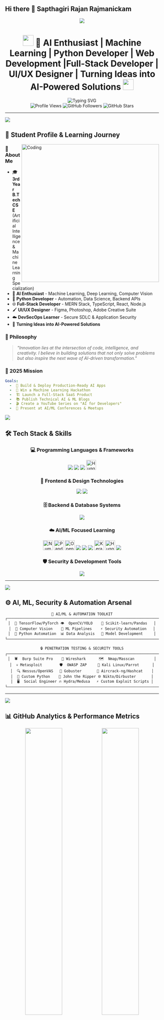 ## Hi there 👋 Sapthagiri Rajan Rajmanickam
<!-- GitHub Profile README for Sapthagiri Rajan Rajamanickam - Advanced Edition -->

<div align="center">
  <img src="https://capsule-render.vercel.app/api?type=waving&color=gradient&customColorList=12,20,33,46,59&height=220&section=header&text=Sapthagiri%20Rajan%20R&fontSize=70&fontColor=fff&animation=twinkling" />
</div>

<h1 align="center">
  <img src="https://media.giphy.com/media/hvRJCLFzcasrR4ia7z/giphy.gif" width="35">
  🤖 AI Enthusiast | Machine Learning | Python Developer | Web Development |Full-Stack Developer | UI/UX Designer | Turning Ideas into AI-Powered Solutions
  <img src="https://media.giphy.com/media/hvRJCLFzcasrR4ia7z/giphy.gif" width="35">
</h1>

<div align="center">
  <img src="https://readme-typing-svg.herokuapp.com?font=Fira+Code&size=22&duration=2500&pause=800&color=00FFFF&center=true&vCenter=true&width=900&lines=🤖+AI+Enthusiast+%7C+Machine+Learning+%7C+Python+Developer;🌐+Web+Development+%7C+UI%2FUX+Designer+%7C+Creative+Coder;💡+Turning+Ideas+into+AI-Powered+Solutions;🚀+Building+Smart+%26+Scalable+Applications;🎓+3rd+Year+B.Tech+CSE+Student;💻+Open+Source+Contributor+%7C+Tech+Explorer" alt="Typing SVG" />
</div>

<div align="center">
  <img src="https://komarev.com/ghpvc/?username=sapthagirirajan&label=Profile%20Views&color=blueviolet&style=for-the-badge&logo=eye" alt="Profile Views" />
  <img src="https://img.shields.io/github/followers/sapthagirirajan?label=Followers&style=for-the-badge&color=blue&logo=github" alt="GitHub Followers" />
  <img src="https://img.shields.io/github/stars/sapthagirirajan?label=Total%20Stars&style=for-the-badge&color=yellow&logo=github" alt="GitHub Stars" />
</div>

---

<img src="https://user-images.githubusercontent.com/73097560/115834477-dbab4500-a447-11eb-908a-139a6edaec5c.gif">

## 🧠 Student Profile & Learning Journey

<img align="right" alt="Coding" width="450" src="https://raw.githubusercontent.com/abhisheknaiidu/abhisheknaiidu/master/code.gif">

### 🎯 **About Me**

- 🎓 **3rd Year B.Tech CSE** (Artificial Intelligence & Machine Learning Specialization)
- 🤖 **AI Enthusiast** - Machine Learning, Deep Learning, Computer Vision
- 🐍 **Python Developer** - Automation, Data Science, Backend APIs
- 🌐 **Full-Stack Developer** - MERN Stack, TypeScript, React, Node.js
- 🖌️ **UI/UX Designer** - Figma, Photoshop, Adobe Creative Suite
- ☁️ **DevSecOps Learner** - Secure SDLC & Application Security
- 🚀 **Turning Ideas into AI-Powered Solutions**

### 💭 **Philosophy**

> _"Innovation lies at the intersection of code, intelligence, and creativity. I believe in building solutions that not only solve problems but also inspire the next wave of AI-driven transformation."_

### 🎯 **2025 Mission**

```yaml
Goals:
  -  🚀 Build & Deploy Production-Ready AI Apps
  -  🤖 Win a Machine Learning Hackathon
  -  🏗️ Launch a Full-Stack SaaS Product
  -  📚 Publish Technical AI & ML Blogs
  -  🎬 Create a YouTube Series on "AI for Developers"
  -  🎤 Present at AI/ML Conferences & Meetups
```

<img src="https://user-images.githubusercontent.com/73097560/115834477-dbab4500-a447-11eb-908a-139a6edaec5c.gif">

## 🛠️ Tech Stack & Skills

<div align="center">

### 💻 **Programming Languages & Frameworks**

<p>
  <img src="https://skillicons.dev/icons?i=python,java,cpp,c,js" />
  <img src="https://skillicons.dev/icons?i=react,nodejs,fastapi,django,flask,tensorflow" />
  <img src="https://skillicons.dev/icons?i=keras,pytorch" />
  <img src="https://cdn.jsdelivr.net/gh/simple-icons/simple-icons/icons/huggingface.svg" width="32" height="32" title="Hugging Face Transformers" />
</p>

### 🎨 **Frontend & Design Technologies**

<p>
  <img src="https://skillicons.dev/icons?i=html,css,sass,tailwind,bootstrap,figma,photoshop" />
  <img src="https://skillicons.dev/icons?i=adobe" />
</p>

### 🗄️ **Backend & Database Systems**

<p>
  <img src="https://skillicons.dev/icons?i=mongodb,mysql,postgres,supabase" />
</p>

### ☁️ **AI/ML Focused Learning**

<p>
  <img src="https://cdn.jsdelivr.net/gh/simple-icons/simple-icons/icons/numpy.svg" width="32" height="32" title="NumPy" />
  <img src="https://cdn.jsdelivr.net/gh/simple-icons/simple-icons/icons/pandas.svg" width="32" height="32" title="Pandas" />
  <img src="https://cdn.jsdelivr.net/gh/simple-icons/simple-icons/icons/opencv.svg" width="32" height="32" title="OpenCV" />
  <img src="https://skillicons.dev/icons?i=python" />
  <img src="https://skillicons.dev/icons?i=tensorflow" />
  <img src="https://skillicons.dev/icons?i=pytorch" />
  <img src="https://cdn.jsdelivr.net/gh/simple-icons/simple-icons/icons/keras.svg" width="32" height="32" title="Keras" />
  <img src="https://cdn.jsdelivr.net/gh/simple-icons/simple-icons/icons/huggingface.svg" width="32" height="32" title="Hugging Face Transformers" />
  <img src="https://skillicons.dev/icons?i=scikitlearn" />
</p>

### 🛡️ **Security & Development Tools**

<p>
  <img src="https://skillicons.dev/icons?i=linux,bash,git,github,vscode,postman,vercel" />
</p>

</div>

---

<img src="https://user-images.githubusercontent.com/73097560/115834477-dbab4500-a447-11eb-908a-139a6edaec5c.gif">

## ⚙️ AI, ML, Security & Automation Arsenal

<div align="center">

```ascii
🤖 AI/ML & AUTOMATION TOOLKIT
┌──────────────────────────────────────────────────────────────────────┐
│  🧠 TensorFlow/PyTorch 👁️  OpenCV/YOLO    🤖 Scikit-learn/Pandas   │
│  📸 Computer Vision    🎯 ML Pipelines    ⚡ Security Automation   │
│  🔧 Python Automation  📊 Data Analysis   🚀 Model Development     │
└──────────────────────────────────────────────────────────────────────┘

🔒 PENETRATION TESTING & SECURITY TOOLS
┌──────────────────────────────────────────────────────────────────────┐
│  🕷️  Burp Suite Pro    🦈 Wireshark      🗺️  Nmap/Masscan         │
│  💀 Metasploit        🛡️  OWASP ZAP     🐧 Kali Linux/Parrot      │
│  🔍 Nessus/OpenVAS   🎯 Gobuster       📡 Aircrack-ng/Hashcat    │
│  🐍 Custom Python    🔐 John the Ripper 🌐 Nikto/Dirbuster       │
│  🖥️  Social Engineer 🔥 Hydra/Medusa   ⚡ Custom Exploit Scripts │
└──────────────────────────────────────────────────────────────────────┘
```

</div>

---

<img src="https://user-images.githubusercontent.com/73097560/115834477-dbab4500-a447-11eb-908a-139a6edaec5c.gif">

## 📊 GitHub Analytics & Performance Metrics

<div align="center">
  <img src="https://github-readme-stats.vercel.app/api?username=sapthagirirajan&show_icons=true&theme=radical&hide_border=true&border_radius=20&include_all_commits=true&count_private=true&custom_title=GitHub%20Stats" width="49%" />
  <img src="https://streak-stats.demolab.com?user=sapthagirirajan&theme=radical&hide_border=true&border_radius=20&card_width=400" width="49%" />
</div>

<div align="center" style="margin: 20px 0;">
  <img src="https://github-readme-stats.vercel.app/api/top-langs/?username=sapthagirirajan&layout=compact&theme=radical&hide_border=true&border_radius=20&langs_count=8&card_width=500&custom_title=Most%20Used%20Languages" width="60%" />
</div>

<div align="center">
  <img src="https://github-readme-activity-graph.vercel.app/graph?username=sapthagirirajan&theme=react-dark&hide_border=true&area=true&custom_title=Contribution%20Activity%20Graph&bg_color=0D1117&color=00FFFF" width="100%" />
</div>

<div align="center">
  <img src="https://github-profile-summary-cards.vercel.app/api/cards/profile-details?username=sapthagirirajan&theme=radical" width="100%" />
</div>

<div align="center">
  <img src="https://github-profile-summary-cards.vercel.app/api/cards/repos-per-language?username=sapthagirirajan&theme=radical" width="32%" />
  <img src="https://github-profile-summary-cards.vercel.app/api/cards/most-commit-language?username=sapthagirirajan&theme=radical" width="32%" />
  <img src="https://github-profile-summary-cards.vercel.app/api/cards/stats?username=sapthagirirajan&theme=radical" width="32%" />
</div>

<!-- Pacman Animation -->
<div align="center">
  <img src="https://raw.githubusercontent.com/maurodesouza/maurodesouza/output/pacman-contribution-graph-dark.svg" alt="Pacman Contribution Graph" />
</div>

---

<img src="https://user-images.githubusercontent.com/73097560/115834477-dbab4500-a447-11eb-908a-139a6edaec5c.gif">

## 🚀 Projects & Innovation Portfolio

<div align="center">

### 🏆 **Current & Upcoming Projects**

| 🎯 **Project**                    | 🛠️ **Tech Stack**                     | 📝 **Description**                                        | 🚀 **Status**       |
| --------------------------------- | ------------------------------------- | --------------------------------------------------------- | ------------------- |
| 🤖 **AI Project Suite**           | Python, TensorFlow, OpenCV, React     | End-to-end AI/ML projects for real-world applications     | 🔨 In Development   |
| 🌐 **MERN AI Dashboard**          | MongoDB, Express, React, Node.js      | Real-time AI analytics & visualization dashboard          | 📋 Planned          |
| 🖌️ **Smart UI/UX Generator**      | React, TypeScript, Figma, Python      | AI-powered UI/UX prototyping and design assistant         | 🔨 In Development   |
| 🔍 **ML Model Evaluation Tool**   | Python, Scikit-learn, Streamlit       | Automate, compare, and visualize ML model performance     | ✅ Live Demo        |
| 🎥 **AI Learning Series**         | YouTube, Python, JavaScript           | Educational content for aspiring AI/ML developers         | 📋 Content Planning |

### 🌟 **Learning & Contributing**

- **Open Source AI/ML Projects** - Contributing to Python and JS-based AI tools
- **Python Security Tools** - Building custom automation scripts
- **Web Development** - MERN stack and modern UI/UX design
- **AI for Social Good** - Applying AI to solve impactful problems

</div>

---

<img src="https://user-images.githubusercontent.com/73097560/115834477-dbab4500-a447-11eb-908a-139a6edaec5c.gif">

## 📚 Learning Trajectory & Certification Goals

<div align="center">

```yaml
🎯 CURRENTLY LEARNING:
  Artificial Intelligence:
    - Deep Learning & Neural Networks
    - Computer Vision & Natural Language Processing
    - AI Model Optimization & Deployment
    - Reinforcement Learning
    - Generative AI & LLMs

  Machine Learning:
    - Supervised & Unsupervised Learning
    - Model Evaluation & Tuning
    - ML Pipelines & Automation
    - Data Preprocessing & Feature Engineering
    - Responsible & Ethical AI Practices

  Development:
    - MERN Stack Projects
    - TypeScript Best Practices
    - Python for AI/ML & Automation
    - Secure Full-Stack Coding
    - API Security & DevSecOps

  Infrastructure:
    - AWS Cloud Security Basics
    - Docker & CI/CD Integration
    - Linux System Administration
    - Cloud-Native Application Security

🔮 CERTIFICATION ROADMAP 2025:
  Priority:
    - [ ] TensorFlow Developer Certificate
    - [ ] AWS Certified Cloud Practitioner
    - [ ] Microsoft Azure AI Engineer Associate
    - [ ] Certified Data Scientist
    - [ ] UI/UX Design Certification

  Future Goals:
    - [ ] AWS Certified Machine Learning - Specialty
    - [ ] Google Professional Data Engineer
    - [ ] OSCP or Security Certification
    - [ ] Top AI/ML Research Internship

🏆 TARGET ACHIEVEMENTS:
    - [ ] 5+ AI/ML Projects Published
    - [ ] 1K+ Followers on AI/ML Content
    - [ ] Speaking at AI/ML Meetups
    - [ ] Published Blogs & Tutorials
    - [ ] Land AI Internship at Top Tech Company
```

</div>

---

<img src="https://user-images.githubusercontent.com/73097560/115834477-dbab4500-a447-11eb-908a-139a6edaec5c.gif">

## 🏆 Achievement Dashboard

<div align="center">
  <img src="https://github-profile-trophy.vercel.app/?username=sapthagirirajan&theme=radical&no-frame=true&margin-w=15&margin-h=15&column=7&rank=SECRET,SSS,SS,S,AAA,AA,A" />
</div>

<div align="center">

### 🎖️ **Current Level Badges**

<p>
  <img src="https://img.shields.io/badge/Student-3rd%20Year%20B.Tech%20CSE-blue?style=for-the-badge&logo=graduationcap&logoColor=white" />
  <img src="https://img.shields.io/badge/AI%20Enthusiast-Machine%20Learning-critical?style=for-the-badge&logo=tensorflow&logoColor=white" />
  <img src="https://img.shields.io/badge/DevOps-Learner-yellow?style=for-the-badge&logo=amazonaws&logoColor=white" />
  <img src="https://img.shields.io/badge/Full%20Stack-MERN%20Developer-success?style=for-the-badge&logo=react&logoColor=white" />
</p>

### 🛠️ **Technical Specializations**

<p>
  <img src="https://img.shields.io/badge/OS-Linux%20%7C%20Windows-informational?style=for-the-badge&logo=linux&logoColor=white" />
  <img src="https://img.shields.io/badge/Shell-Bash%20%7C%20PowerShell-black?style=for-the-badge&logo=gnubash&logoColor=white" />
  <img src="https://img.shields.io/badge/Containers-Docker%20Basics-blue?style=for-the-badge&logo=docker&logoColor=white" />
  <img src="https://img.shields.io/badge/Database-MongoDB%20%7C%20MySQL-green?style=for-the-badge&logo=mongodb&logoColor=white" />
</p>

### ☁️ **Cloud & Development**

<p>
  <img src="https://img.shields.io/badge/AWS-Learning%20Cloud%20Basics-FF9900?style=for-the-badge&logo=amazonaws&logoColor=white" />
  <img src="https://img.shields.io/badge/GitHub-Actions%20Basics-181717?style=for-the-badge&logo=github&logoColor=white" />
  <img src="https://img.shields.io/badge/Python-AI%20Development-3776AB?style=for-the-badge&logo=python&logoColor=white" />
  <img src="https://img.shields.io/badge/JavaScript-Full%20Stack-F7DF1E?style=for-the-badge&logo=javascript&logoColor=black" />
</p>

</div>

---

<img src="https://user-images.githubusercontent.com/73097560/115834477-dbab4500-a447-11eb-908a-139a6edaec5c.gif">

## 🌐 Connect & Collaborate

<div align="center">

### 📫 **Get In Touch**

<a href="mailto:sapthagirirajan@gmail.com">
  <img src="https://img.shields.io/badge/Gmail-D14836?style=for-the-badge&logo=gmail&logoColor=white" />
</a>
<a href="https://linkedin.com/in/sapthagirirajan">
  <img src="https://img.shields.io/badge/LinkedIn-0077B5?style=for-the-badge&logo=linkedin&logoColor=white" />
</a>
<a href="https://twitter.com/sapthagirirajan">
  <img src="https://img.shields.io/badge/Twitter-1DA1F2?style=for-the-badge&logo=twitter&logoColor=white" />
</a>
<a href="https://dev.to/sapthagirirajan">
  <img src="https://img.shields.io/badge/dev.to-0A0A0A?style=for-the-badge&logo=devdotto&logoColor=white" />
</a>

### 🔗 **Development Platforms**

<a href="https://github.com/sapthagirirajan">
  <img src="https://img.shields.io/badge/GitHub-100000?style=for-the-badge&logo=github&logoColor=white" />
</a>
<a href="https://stackoverflow.com/users/sapthagirirajan">
  <img src="https://img.shields.io/badge/Stack%20Overflow-F58025?style=for-the-badge&logo=stackoverflow&logoColor=white" />
</a>
<a href="https://medium.com/@sapthagirirajan">
  <img src="https://img.shields.io/badge/Medium-12100E?style=for-the-badge&logo=medium&logoColor=white" />
</a>
<a href="https://hashnode.com/@sapthagirirajan">
  <img src="https://img.shields.io/badge/Hashnode-2962FF?style=for-the-badge&logo=hashnode&logoColor=white" />
</a>

### 🎯 **Open to Collaborate On**

```yaml
Interested in:
  - 🤖 AI & ML Projects (Deep Learning, NLP, Computer Vision)
  - 🌐 Full-Stack Web Development (MERN, Python)
  - 🖌️ UI/UX Design & Prototyping
  - ☁️ Cloud Security & DevSecOps
  - 📚 Technical Writing & Knowledge Sharing
  - 🚀 AI for Social Good
  - 💼 Internship Opportunities in AI/ML/Full Stack
  - 🤝 Study Groups & Learning Communities
```

</div>

---

<div align="center">
  <p align="center">
    <img src="https://quotes-github-readme.vercel.app/api?type=horizontal&theme=radical&quote=Innovation%20lies%20at%20the%20intersection%20of%20code,%20intelligence,%20and%20creativity.%20Let%27s%20build%20the%20future%20with%20AI!" />
  </p>
</div>

<div align="center">
  <img src="https://capsule-render.vercel.app/api?type=waving&color=gradient&customColorList=12,20,33,46,59&height=120&section=footer" />
</div>

<div align="center">
  <img src="https://raw.githubusercontent.com/platane/snk/output/github-contribution-grid-snake-dark.svg" alt="Snake Contribution Graph" />
</div>
